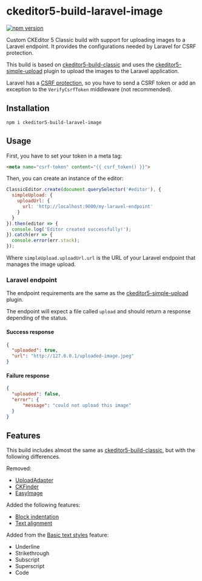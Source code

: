 # ckeditor5-build-laravel-image

[![npm version](https://badge.fury.io/js/ckeditor5-build-laravel-image.svg)](https://badge.fury.io/js/ckeditor5-build-laravel-image)

Custom CKEditor 5 Classic build with support for uploading images to a Laravel endpoint. It provides
the configurations needed by Laravel for CSRF protection.

This build is based on [ckeditor5-build-classic](https://github.com/ckeditor/ckeditor5-build-classic)
and uses the [ckeditor5-simple-upload](https://github.com/pourquoi/ckeditor5-simple-upload) plugin
to upload the images to the Laravel application.

Laravel has a [CSRF protection](https://laravel.com/docs/master/csrf), so you have to send a CSRF
token or add an exception to the `VerifyCsrfToken` middleware (not recommended).

## Installation

```shell
npm i ckeditor5-build-laravel-image
```

## Usage

First, you have to set your token in a meta tag:

```html
<meta name="csrf-token" content="{{ csrf_token() }}">
```

Then, you can create an instance of the editor:

```javascript
ClassicEditor.create(document.querySelector('#editor'), {
  simpleUpload: {
    uploadUrl: {
      url: 'http://localhost:9000/my-laravel-endpoint'
    }
  }
}).then(editor => {
  console.log('Editor created successfully!');
}).catch(err => {
  console.error(err.stack);
});
```

Where `simpleUpload.uploadUrl.url` is the URL of your Laravel endpoint that manages the image
upload.

### Laravel endpoint

The endpoint requirements are the same as the
[ckeditor5-simple-upload](https://github.com/pourquoi/ckeditor5-simple-upload) plugin.

The endpoint will expect a file called `upload` and should return a response depending of the
status.

#### Success response

```json
{
  "uploaded": true,
  "url": "http://127.0.0.1/uploaded-image.jpeg"
}
```

#### Failure response

```json
{
  "uploaded": false,
  "error": {
      "message": "could not upload this image"
  }
}
```

## Features

This build includes almost the same as
[ckeditor5-build-classic](https://github.com/ckeditor/ckeditor5-build-classic), but with the
following differences.

Removed:
- [UploadAdapter](https://github.com/ckeditor/ckeditor5-adapter-ckfinder)
- [CKFinder](https://github.com/ckeditor/ckeditor5-ckfinder)
- [EasyImage](https://github.com/ckeditor/ckeditor5-easy-image)

Added the following features:
- [Block indentation](https://ckeditor.com/docs/ckeditor5/latest/features/indent.html)
- [Text alignment](https://ckeditor.com/docs/ckeditor5/latest/features/text-alignment.html)

Added from the
[Basic text styles](https://ckeditor.com/docs/ckeditor5/latest/features/basic-styles.html) feature:
- Underline
- Strikethrough
- Subscript
- Superscript
- Code
